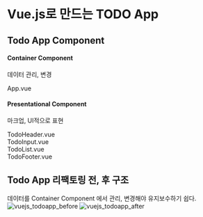 # Vue.js로 만드는 TODO App
## Todo App Component

#### Container Component

데이터 관리, 변경

App.vue

#### Presentational Component

마크업, UI적으로 표현

TodoHeader.vue  
TodoInput.vue  
TodoList.vue  
TodoFooter.vue

## Todo App 리팩토링 전, 후 구조
데이터를 Container Component 에서 관리, 변경해야 유지보수하기 쉽다. 
![vuejs_todoapp_before](https://user-images.githubusercontent.com/42309919/103492849-2db46480-4e71-11eb-84ae-dcbbefb8d58d.PNG)
![vuejs_todoapp_after](https://user-images.githubusercontent.com/42309919/103492850-2e4cfb00-4e71-11eb-9b40-85e1a609a808.PNG)

